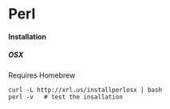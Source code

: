 Perl
====


#### Installation

##### OSX

Requires Homebrew

	curl -L http://xrl.us/installperlosx | bash
	perl -v   # test the insallation 

